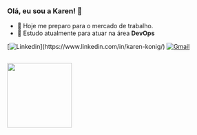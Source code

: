 ### Olá, eu sou a Karen! 👋


- 🔭 Hoje me preparo para o mercado de trabalho.
- 🌱 Estudo atualmente para atuar na área **DevOps**


[![Linkedin](https://img.shields.io/badge/LinkedIn-0077B5?style=for-the-badge&logo=linkedin&logoColor=white")](https://www.linkedin.com/in/karen-konig/)
[![Gmail](https://img.shields.io/badge/Gmail-D14836?style=for-the-badge&logo=gmail&logoColor=white)](mailto:kah.54632@gmail.com)

   ##
 <div>
  <a= href="https://https://github.com/karenkah">
    <img height="150em" src="https://github-readme-stats.vercel.app/api?username=karenkah&show_icons=true&theme=dracula&include_all_commits=true&count_private=true"/> 
</div>

 
